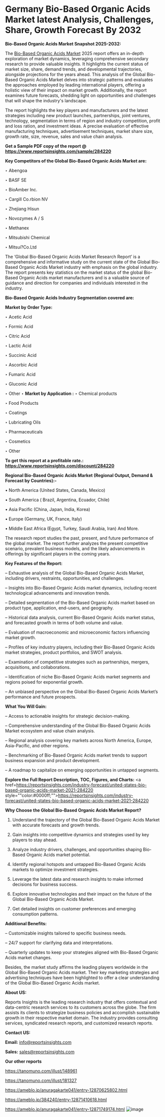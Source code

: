 # Germany Bio-Based Organic Acids Market latest Analysis, Challenges, Share, Growth Forecast By 2032

<strong>Bio-Based Organic Acids Market Snapshot 2025-2032:</strong>

The <a href=https://www.reportsinsights.com/sample/284220>Bio-Based Organic Acids Market</a> 2025 report offers an in-depth exploration of market dynamics, leveraging comprehensive secondary research to provide valuable insights. It highlights the current status of market size, share, demand trends, and developmental trajectories, alongside projections for the years ahead. This analysis of the Global Bio-Based Organic Acids Market delves into strategic patterns and evaluates the approaches employed by leading international players, offering a holistic view of their impact on market growth. Additionally, the report examines future forecasts, shedding light on opportunities and challenges that will shape the industry's landscape.

The report highlights the key players and manufacturers and the latest strategies including new product launches, partnerships, joint ventures, technology, segmentation in terms of region and industry competition, profit and loss ration, and investment ideas. A precise evaluation of effective manufacturing techniques, advertisement techniques, market share size, growth rate, size, revenue, sales and value chain analysis.

<strong>Get a Sample PDF copy of the report @ <a href=https://www.reportsinsights.com/sample/284220 style=color:#0000ff;>https://www.reportsinsights.com/sample/284220</a></strong>

<strong>Key Competitors of the Global Bio-Based Organic Acids Market are:</strong>

‣ Abengoa

‣ BASF SE

‣ BioAmber Inc.

‣ Cargill
 Co.rbion NV

‣ Zhejiang Hisun

‣ Novozymes A / S

‣ Methanex

‣ Mitsubishi Chemical

‣ Mitsui?Co.Ltd

The ‘Global Bio-Based Organic Acids Market Research Report’ is a comprehensive and informative study on the current state of the Global Bio-Based Organic Acids Market industry with emphasis on the global industry. The report presents key statistics on the market status of the global Bio-Based Organic Acids market manufacturers and is a valuable source of guidance and direction for companies and individuals interested in the industry.

<strong>Bio-Based Organic Acids Industry Segmentation covered are:</strong>

<strong>Market by Order Type: </strong>

‣ Acetic Acid

‣ Formic Acid

‣ Citric Acid

‣ Lactic Acid

‣ Succinic Acid

‣ Ascorbic Acid

‣ Fumaric Acid

‣ Gluconic Acid

‣ Other
‣ 
<strong>Market by Application :</strong>
‣ Chemical products

‣ Food Products

‣ Coatings

‣ Lubricating Oils

‣ Pharmaceuticals

‣ Cosmetics

‣ Other

<strong>To get this report at a profitable rate.: <a href=https://www.reportsinsights.com/discount/284220 style=color:#0000ff;>https://www.reportsinsights.com/discount/284220</a></strong>

<strong>Regional Bio-Based Organic Acids Market (Regional Output, Demand &amp; Forecast by Countries):-</strong>

• North America (United States, Canada, Mexico)

• South America ( Brazil, Argentina, Ecuador, Chile)

• Asia Pacific (China, Japan, India, Korea)

• Europe (Germany, UK, France, Italy)

• Middle East Africa (Egypt, Turkey, Saudi Arabia, Iran) And More.

The research report studies the past, present, and future performance of the global market. The report further analyzes the present competitive scenario, prevalent business models, and the likely advancements in offerings by significant players in the coming years.

<strong>Key Features of the Report:</strong>

– Exhaustive analysis of the Global Bio-Based Organic Acids Market, including drivers, restraints, opportunities, and challenges.

– Insights into Bio-Based Organic Acids market dynamics, including recent technological advancements and innovation trends.

– Detailed segmentation of the Bio-Based Organic Acids market based on product type, application, end-users, and geography.

– Historical data analysis, current Bio-Based Organic Acids market status, and forecasted growth in terms of both volume and value.

– Evaluation of macroeconomic and microeconomic factors influencing market growth.

– Profiles of key industry players, including their Bio-Based Organic Acids market strategies, product portfolios, and SWOT analysis.

– Examination of competitive strategies such as partnerships, mergers, acquisitions, and collaborations.

– Identification of niche Bio-Based Organic Acids market segments and regions poised for exponential growth.

– An unbiased perspective on the Global Bio-Based Organic Acids Market’s performance and future prospects.

<strong>What You Will Gain:</strong>

– Access to actionable insights for strategic decision-making.

– Comprehensive understanding of the Global Bio-Based Organic Acids Market ecosystem and value chain analysis.

– Regional analysis covering key markets across North America, Europe, Asia-Pacific, and other regions.

– Benchmarking of Bio-Based Organic Acids market trends to support business expansion and product development.

– A roadmap to capitalize on emerging opportunities in untapped segments.

<strong>Explore the Full Report Description, TOC, Figures, and Charts:</strong>
<a href=https://reportsinsights.com/industry-forecast/united-states-bio-based-organic-acids-market-2021-284220 style=""color:#0000ff;"">https://reportsinsights.com/industry-forecast/united-states-bio-based-organic-acids-market-2021-284220</a>

<strong>Why Choose the Global Bio-Based Organic Acids Market Report?</strong>

1. Understand the trajectory of the Global Bio-Based Organic Acids Market with accurate forecasts and growth trends.

2. Gain insights into competitive dynamics and strategies used by key players to stay ahead.

3. Analyze industry drivers, challenges, and opportunities shaping Bio-Based Organic Acids market potential.

4. Identify regional hotspots and untapped Bio-Based Organic Acids markets to optimize investment strategies.

5. Leverage the latest data and research insights to make informed decisions for business success.

6. Explore innovative technologies and their impact on the future of the Global Bio-Based Organic Acids Market.

7. Get detailed insights on customer preferences and emerging consumption patterns.

<strong>Additional Benefits:</strong>

– Customizable insights tailored to specific business needs.

– 24/7 support for clarifying data and interpretations.

– Quarterly updates to keep your strategies aligned with Bio-Based Organic Acids market changes.

Besides, the market study affirms the leading players worldwide in the Global Bio-Based Organic Acids market. Their key marketing strategies and advertising techniques have been highlighted to offer a clear understanding of the Global Bio-Based Organic Acids market.

<strong><strong>About US</strong>:</strong>

Reports Insights is the leading research industry that offers contextual and data-centric research services to its customers across the globe. The firm assists its clients to strategize business policies and accomplish sustainable growth in their respective market domain. The industry provides consulting services, syndicated research reports, and customized research reports.

<strong>Contact US:</strong>

<p class=><b>Email:</b> <a href=mailto:info@reportsinsights.com>info@reportsinsights.com</a></p>
<p class=><b>Sales:</b> <a href=mailto:sales@reportsinsights.com>sales@reportsinsights.com</a></p>

<strong>Our other reports</strong>

<a href=https://tanomuno.com/illust/148961>https://tanomuno.com/illust/148961</a>

<a href=https://tanomuno.com/illust/181327>https://tanomuno.com/illust/181327</a>

<a href=https://ameblo.jp/anuragakarte041/entry-12870625802.html>https://ameblo.jp/anuragakarte041/entry-12870625802.html</a>

<a href=https://ameblo.jp/384240/entry-12871410618.html>https://ameblo.jp/384240/entry-12871410618.html</a>

<a href=https://ameblo.jp/anuragakarte041/entry-12871749174.html>https://ameblo.jp/anuragakarte041/entry-12871749174.html</a>
![image](https://github.com/user-attachments/assets/572ed7f6-45f0-49cc-bdec-ec51b0e7ecfc)
